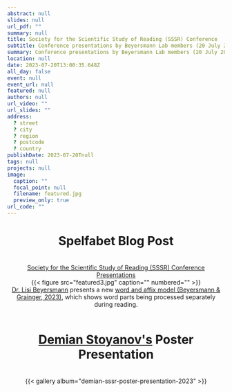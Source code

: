 ```yaml
---
abstract: null
slides: null
url_pdf: ""
summary: null
title: Society for the Scientific Study of Reading (SSSR) Conference
subtitle: Conference presentations by Beyersmann Lab members (20 July 2023).
summary: Conference presentations by Beyersmann Lab members (20 July 2023).
location: null
date: 2023-07-20T13:00:35.648Z
all_day: false
event: null
event_url: null
featured: null
authors: null
url_video: ""
url_slides: ""
address:
  ? street
  ? city
  ? region
  ? postcode
  ? country
publishDate: 2023-07-20Tnull
tags: null
projects: null
image:
  caption: ""
  focal_point: null
  filename: featured.jpg
  preview_only: true
url_code: ""
---
```


<center><h1>Spelfabet Blog Post</h1></center>
<br/>
<center><a href="https://www.spelfabet.com.au/2023/07/society-for-the-scientific-study-of-reading-conference-day-1/" target="_blank">Society for the Scientific Study of Reading (SSSR) Conference Presentations</a></center> 
<center>{{< figure src="featured3.jpg" caption="" numbered="" >}}</center>
<center><a href="https://beyersmannlab.cogscience.org/author/dr.-elisabeth-lisi-beyersmann/" target="_blank">Dr. Lisi Beyersmann</a> presents a new <a href="https://beyersmannlab.cogscience.org/project/Beyersmann-Grainger-WordAndAffixModel-2023.pdf" target="_blank">word and affix model (Beyersmann & Grainger, 2023)</a>, which shows word parts being processed separately during reading.</center> 
<br/>
<center><h1><a href="https://beyersmannlab.cogscience.org/author/demian-stoyanov/" target="_blank">Demian Stoyanov's</a> Poster Presentation</h1></center>
<br/> 
<center>{{< gallery album="demian-sssr-poster-presentation-2023" >}}</center>
